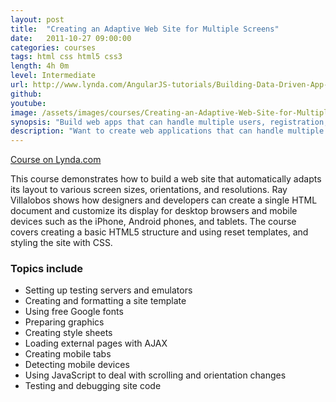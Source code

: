 ```yaml
---
layout: post
title:  "Creating an Adaptive Web Site for Multiple Screens"
date:   2011-10-27 09:00:00
categories: courses
tags: html css html5 css3
length: 4h 0m
level: Intermediate
url: http://www.lynda.com/AngularJS-tutorials/Building-Data-Driven-App-AngularJS/174237-2.html
github: 
youtube: 
image: /assets/images/courses/Creating-an-Adaptive-Web-Site-for-Multiple-Screens_thumb.jpg
synopsis: "Build web apps that can handle multiple users, registration, and real-time data, with AngularJS."
description: "Want to create web applications that can handle multiple users, registration, and real-time data? With these AngularJS tutorials, you'll be quickly building apps with advanced features like these. Ray Villalobos starts the course with a Git, Node.js, and GitHub setup that will get you off on the right foot. Next, learn how to create your first controller, connect a Firebase database, and read, push, and delete data from that database. Ray then shows you how to set up user registration with Firebase's simpleLogin service, so you can log users in and out and pass registration data back and forth from the app. With a few finishing touches, like custom directives, your Angular app will be ready to publish."
---
```


[Course on Lynda.com](http://www.lynda.com/HTML-tutorials/Creating-an-Adaptive-Web-Site-for-Multiple-Screens/85083-2.html)

This course demonstrates how to build a web site that automatically adapts its layout to various screen sizes, orientations, and resolutions. Ray Villalobos shows how designers and developers can create a single HTML document and customize its display for desktop browsers and mobile devices such as the iPhone, Android phones, and tablets. The course covers creating a basic HTML5 structure and using reset templates, and styling the site with CSS.

### Topics include

- Setting up testing servers and emulators
- Creating and formatting a site template
- Using free Google fonts
- Preparing graphics
- Creating style sheets
- Loading external pages with AJAX
- Creating mobile tabs
- Detecting mobile devices
- Using JavaScript to deal with scrolling and orientation changes
- Testing and debugging site code